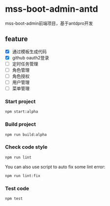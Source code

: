 # mss-boot-admin-antd
mss-boot-admin前端项目，基于antdpro开发

## feature
- [x] 通过模板生成代码
- [x] github oauth2登录
- [ ] 定时任务管理
- [ ] 角色管理
- [ ] 角色授权
- [ ] 用户管理
- [ ] 菜单管理

### Start project

```bash
npm start:alpha
```

### Build project

```bash
npm run build:alpha
```

### Check code style

```bash
npm run lint
```

You can also use script to auto fix some lint error:

```bash
npm run lint:fix
```

### Test code

```bash
npm test
```
